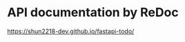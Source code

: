 # API documentation by ReDoc
<a href="https://shun2218-dev.github.io/fastapi-todo/" class="doc">https://shun2218-dev.github.io/fastapi-todo/</a>
<script>
    const doc = document.querySelector(".doc")
    doc.setAttribute("target", "_blank")
</script>